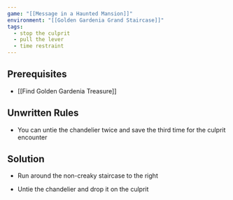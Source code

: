 ```yaml
---
game: "[[Message in a Haunted Mansion]]"
environment: "[[Golden Gardenia Grand Staircase]]"
tags:
  - stop the culprit
  - pull the lever
  - time restraint
---
```

## Prerequisites
* [[Find Golden Gardenia Treasure]]
## Unwritten Rules
* You can untie the chandelier twice and save the third time for the culprit encounter
## Solution
* Run around the non-creaky staircase to the right
- Untie the chandelier and drop it on the culprit